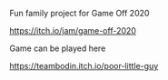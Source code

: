 Fun family project for Game Off 2020

https://itch.io/jam/game-off-2020

Game can be played here

https://teambodin.itch.io/poor-little-guy
